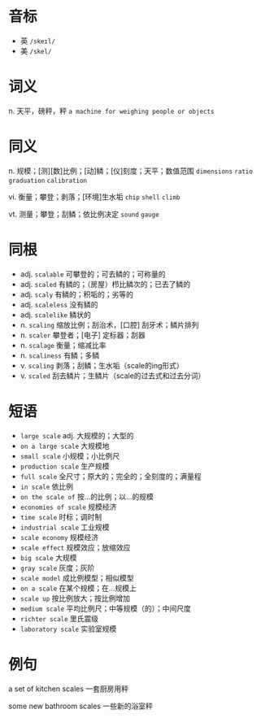 # 音标

- 英 `/skeɪl/`
- 美 `/skel/`

# 词义

n. 天平，磅秤，秤
`a machine for weighing people or objects`

# 同义

n. 规模；[测][数]比例；[动]鳞；[仪]刻度；天平；数值范围
`dimensions` `ratio` `graduation` `calibration`

vi. 衡量；攀登；剥落；[环境]生水垢
`chip` `shell` `climb`

vt. 测量；攀登；刮鳞；依比例决定
`sound` `gauge`

# 同根

- adj. `scalable` 可攀登的；可去鳞的；可称量的
- adj. `scaled` 有鳞的；（房屋）栉比鳞次的；已去了鳞的
- adj. `scaly` 有鳞的；积垢的；劣等的
- adj. `scaleless` 没有鳞的
- adj. `scalelike` 鳞状的
- n. `scaling` 缩放比例；刮治术，[口腔] 刮牙术；鳞片排列
- n. `scaler` 攀登者；[电子] 定标器；刮器
- n. `scalage` 衡量；缩减比率
- n. `scaliness` 有鳞；多鳞
- v. `scaling` 剥落；刮鳞；生水垢（scale的ing形式）
- v. `scaled` 刮去鳞片；生鳞片（scale的过去式和过去分词）

# 短语

- `large scale` adj. 大规模的；大型的
- `on a large scale` 大规模地
- `small scale` 小规模；小比例尺
- `production scale` 生产规模
- `full scale` 全尺寸；原大的；完全的；全刻度的；满量程
- `in scale` 依比例
- `on the scale of` 按…的比例；以…的规模
- `economies of scale` 规模经济
- `time scale` 时标；调时制
- `industrial scale` 工业规模
- `scale economy` 规模经济
- `scale effect` 规模效应；放缩效应
- `big scale` 大规模
- `gray scale` 灰度；灰阶
- `scale model` 成比例模型；相似模型
- `on a scale` 在某个规模；在…规模上
- `scale up` 按比例放大；按比例增加
- `medium scale` 平均比例尺；中等规模（的）；中间尺度
- `richter scale` 里氏震级
- `laboratory scale` 实验室规模

# 例句

a set of kitchen scales
一套厨房用秤

some new bathroom scales
一些新的浴室秤


